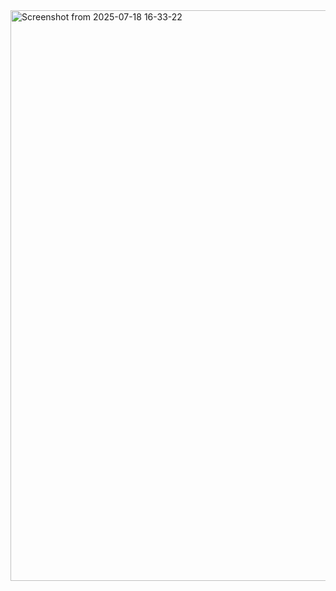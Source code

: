 <img width="1837" height="913" alt="Screenshot from 2025-07-18 16-33-22" src="https://github.com/user-attachments/assets/7bfb8410-2e55-4fc3-b0d7-28455048ec9a" />
